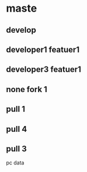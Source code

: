 # maste 
## develop
## developer1 featuer1
## developer3 featuer1
## none fork 1
## pull 1
## pull 4
## pull 3
 pc data
